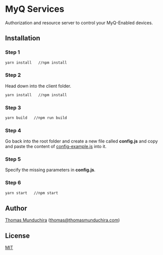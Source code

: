 # MyQ Services
Authorization and resource server to control your MyQ-Enabled devices.

## Installation

### Step 1
```bash
yarn install   //npm install
```

### Step 2

Head down into the client folder.

```bash
yarn install   //npm install
```

### Step 3
```bash
yarn build   //npm run build
```

### Step 4
Go back into the root folder and create a new file called **config.js** and copy and paste the content of [config-example.js](https://github.com/thomasmunduchira/myq-services/blob/master/config-example.js) into it.

### Step 5
Specify the missing parameters in **config.js**.

### Step 6
```bash
yarn start   //npm start
```

## Author
[Thomas Munduchira](https://thomasmunduchira.com/) ([thomas@thomasmunduchira.com](mailto:thomas@thomasmunduchira.com))

## License
[MIT](https://github.com/thomasmunduchira/myq-services/blob/master/LICENSE)
